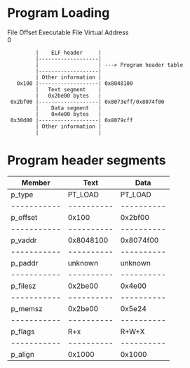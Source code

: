 # Program Loading  

File Offset   Executable File    Virtual Address  
          0  
          
             |    ELF header     |
             |-------------------|
             |                   | ---> Program header table
             |-------------------|
             | Other information |
       0x100 |-------------------| 0x8048100
             |   Text segment    |
             |   0x2be00 bytes   |
     0x2bf00 |-------------------| 0x8073eff/0x8074f00
             |    Data segment   |
             |    0x4e00 bytes   |
     0x30d00 |-------------------| 0x8079cff
             | Other information |
             |                   |  
             
# Program header segments  

  | Member    | Text     | Data     |
  |-----------|----------|----------|
  | p_type    | PT_LOAD  | PT_LOAD  |
  |-----------|----------|----------|
  | p_offset  | 0x100    | 0x2bf00  |
  |-----------|----------|----------|
  | p_vaddr   | 0x8048100|0x8074f00 |
  |-----------|----------|----------|
  | p_paddr   | unknown  |unknown   |
  |-----------|----------|----------|
  | p_filesz  | 0x2be00  | 0x4e00   |
  |-----------|----------|----------|
  | p_memsz   | 0x2be00  | 0x5e24   |
  |-----------|----------|----------|
  | p_flags   | R+x      | R+W+X    |
  |-----------|----------|----------|
  | p_align   | 0x1000   | 0x1000   |

